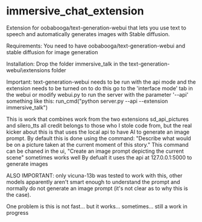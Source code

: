 # immersive_chat_extension
Extension for oobabooga/text-generation-webui that lets you use text to speech and automatically generates images with Stable diffusion.

Requirements: You need to have oobabooga/text-generation-webui and stable diffusion for image generation

Installation: Drop the folder immersive_talk in the text-generation-webui\extensions folder

Important: text-generation-webui needs to be run with the api mode and the extension needs to be turned on to do this go to the 'interface mode' tab in the webui or modify webui.py to run the server with the parameter '--api' something like this: 
    run_cmd("python server.py --api --extension immersive_talk")

This is work that combines work from the two extensions sd_api_pictures and silero_tts all credit belongs to those who I stole code from, but the real kicker about this is that uses the local api to have AI to generate an image prompt. By default this is done using the command:
  "Describe what would be on a picture taken at the current moment of this story." 
This command can be chaned in the ui,
  "Create an image prompt depicting the current scene" sometimes works well
By defualt it uses the api at 127.0.0.1:5000 to generate images 

ALSO IMPORTANT: only vicuna-13b was tested to work with this, other models apparently aren't smart enough to understand the prompt and normally do not generate an image prompt (it's not clear as to why this is the case).

One problem is this is not fast... but it works... sometimes... still a work in progress

